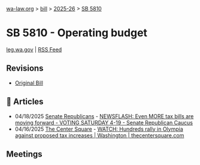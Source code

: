 [wa-law.org](/) > [bill](/bill/) > [2025-26](/bill/2025-26/) > [SB 5810](/bill/2025-26/sb/5810/)

# SB 5810 - Operating budget
[leg.wa.gov](https://app.leg.wa.gov/billsummary?BillNumber=5810&Year=2025&Initiative=false) | [RSS Feed](./rss.xml)

## Revisions
* [Original Bill](1/)

## 📰 Articles
* 04/18/2025 [Senate Republicans](/org/senate_republicans/) - [NEWSFLASH: Even MORE tax bills are moving forward - VOTING SATURDAY 4-19 - Senate Republican Caucus](https://src.wastateleg.org/blog/newsflash-even-tax-bills-moving-forward-voting-tomorrow/#:~:text=Senate%20Bill%205810)
* 04/16/2025 [The Center Square](/org/the_center_square/) - [WATCH: Hundreds rally in Olympia against proposed tax increases | Washington | thecentersquare.com](https://www.thecentersquare.com/washington/article_6db82f88-dee7-4fdc-89d8-e84920438965.html#:~:text=Senate%20Bill%205810)

## Meetings